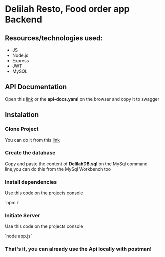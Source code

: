 <h1> Delilah Resto, Food order app Backend </h1>
<h2> Resources/technologies used:</h2>
<ul>
<li>JS</li>
<li>Node.js</li>
<li>Express</li>
<li>JWT</li>
<li>MySQL</li>
</ul>
<h2>API Documentation</h2>
<p>Open this <a href="https://app.swaggerhub.com/apis/Agusmac/DelilahRestoAPI/1.0.0">link</a> or the <strong>api-docs.yaml</strong> on the browser and copy it to swagger</p>

<h2>Instalation</h2>
<h3>Clone Project</h3>
<p>You can do it from this <a href="https://github.com/Agusmac/DelilahResto">link</a></p>
<h3>Create the database</h3>
<p>Copy and paste the content of <strong>DelilahDB.sql</strong> on the MySql command line,you can do this from the MySql Workbench too</p>
<h3>Install dependencies</h3>
<p>Use this code on the projects console</p>
`npm i`
<h3>Initiate Server</h3>
<p>Use this code on the projects console</p>
`node app.js`
<h3>That's it, you can already use the Api locally with postman!</h3>